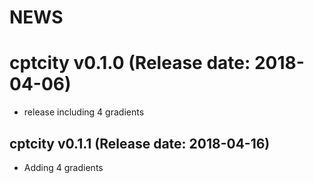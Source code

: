 NEWS
===========

#  cptcity v0.1.0 (Release date: 2018-04-06)

- release including 4 gradients

##  cptcity v0.1.1 (Release date: 2018-04-16)

- Adding 4 gradients
